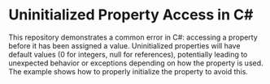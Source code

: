 # Uninitialized Property Access in C#

This repository demonstrates a common error in C#: accessing a property before it has been assigned a value.  Uninitialized properties will have default values (0 for integers, null for references), potentially leading to unexpected behavior or exceptions depending on how the property is used. The example shows how to properly initialize the property to avoid this. 